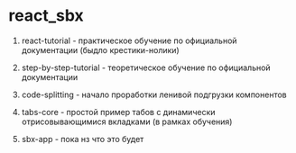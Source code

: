 # react_sbx

1. react-tutorial - практическое обучение по официальной документации (быдло крестики-нолики)

2. step-by-step-tutorial - теоретическое обучение по официальной документации 

3. code-splitting - начало проработки ленивой подгрузки компонентов 

4. tabs-core - простой пример табов с динамически отрисовывающимися вкладками (в рамках обучения)

5. sbx-app - пока нз что это будет 